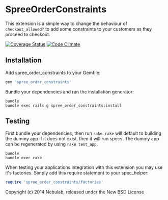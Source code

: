 SpreeOrderConstraints
=====================

This extension is a simple way to change the behaviour of `checkout_allowed?` to
add some constraints to your customers as they proceed to checkout.

[![Coverage Status](https://coveralls.io/repos/nebulab/spree_order_constraints/badge.png)](https://coveralls.io/r/nebulab/spree_order_constraints)
[![Code Climate](https://codeclimate.com/github/nebulab/spree_order_constraints/badges/gpa.svg)](https://codeclimate.com/github/nebulab/spree_order_constraints)

Installation
------------

Add spree_order_constraints to your Gemfile:

```ruby
gem 'spree_order_constraints'
```

Bundle your dependencies and run the installation generator:

```shell
bundle
bundle exec rails g spree_order_constraints:install
```

Testing
-------

First bundle your dependencies, then run `rake`. `rake` will default to building the dummy app if it does not exist, then it will run specs. The dummy app can be regenerated by using `rake test_app`.

```shell
bundle
bundle exec rake
```

When testing your applications integration with this extension you may use it's factories.
Simply add this require statement to your spec_helper:

```ruby
require 'spree_order_constraints/factories'
```

Copyright (c) 2014 Nebulab, released under the New BSD License

